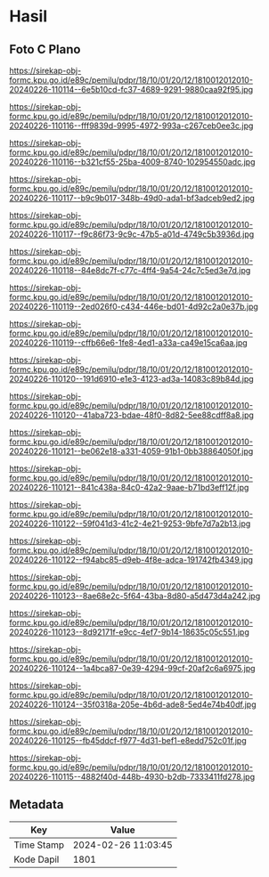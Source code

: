 # Hasil

## Foto C Plano

https://sirekap-obj-formc.kpu.go.id/e89c/pemilu/pdpr/18/10/01/20/12/1810012012010-20240226-110114--6e5b10cd-fc37-4689-9291-9880caa92f95.jpg

https://sirekap-obj-formc.kpu.go.id/e89c/pemilu/pdpr/18/10/01/20/12/1810012012010-20240226-110116--fff9839d-9995-4972-993a-c267ceb0ee3c.jpg

https://sirekap-obj-formc.kpu.go.id/e89c/pemilu/pdpr/18/10/01/20/12/1810012012010-20240226-110116--b321cf55-25ba-4009-8740-102954550adc.jpg

https://sirekap-obj-formc.kpu.go.id/e89c/pemilu/pdpr/18/10/01/20/12/1810012012010-20240226-110117--b9c9b017-348b-49d0-ada1-bf3adceb9ed2.jpg

https://sirekap-obj-formc.kpu.go.id/e89c/pemilu/pdpr/18/10/01/20/12/1810012012010-20240226-110117--f9c86f73-9c9c-47b5-a01d-4749c5b3936d.jpg

https://sirekap-obj-formc.kpu.go.id/e89c/pemilu/pdpr/18/10/01/20/12/1810012012010-20240226-110118--84e8dc7f-c77c-4ff4-9a54-24c7c5ed3e7d.jpg

https://sirekap-obj-formc.kpu.go.id/e89c/pemilu/pdpr/18/10/01/20/12/1810012012010-20240226-110119--2ed026f0-c434-446e-bd01-4d92c2a0e37b.jpg

https://sirekap-obj-formc.kpu.go.id/e89c/pemilu/pdpr/18/10/01/20/12/1810012012010-20240226-110119--cffb66e6-1fe8-4ed1-a33a-ca49e15ca6aa.jpg

https://sirekap-obj-formc.kpu.go.id/e89c/pemilu/pdpr/18/10/01/20/12/1810012012010-20240226-110120--191d6910-e1e3-4123-ad3a-14083c89b84d.jpg

https://sirekap-obj-formc.kpu.go.id/e89c/pemilu/pdpr/18/10/01/20/12/1810012012010-20240226-110120--41aba723-bdae-48f0-8d82-5ee88cdff8a8.jpg

https://sirekap-obj-formc.kpu.go.id/e89c/pemilu/pdpr/18/10/01/20/12/1810012012010-20240226-110121--be062e18-a331-4059-91b1-0bb38864050f.jpg

https://sirekap-obj-formc.kpu.go.id/e89c/pemilu/pdpr/18/10/01/20/12/1810012012010-20240226-110121--841c438a-84c0-42a2-9aae-b71bd3eff12f.jpg

https://sirekap-obj-formc.kpu.go.id/e89c/pemilu/pdpr/18/10/01/20/12/1810012012010-20240226-110122--59f041d3-41c2-4e21-9253-9bfe7d7a2b13.jpg

https://sirekap-obj-formc.kpu.go.id/e89c/pemilu/pdpr/18/10/01/20/12/1810012012010-20240226-110122--f94abc85-d9eb-4f8e-adca-191742fb4349.jpg

https://sirekap-obj-formc.kpu.go.id/e89c/pemilu/pdpr/18/10/01/20/12/1810012012010-20240226-110123--8ae68e2c-5f64-43ba-8d80-a5d473d4a242.jpg

https://sirekap-obj-formc.kpu.go.id/e89c/pemilu/pdpr/18/10/01/20/12/1810012012010-20240226-110123--8d92171f-e9cc-4ef7-9b14-18635c05c551.jpg

https://sirekap-obj-formc.kpu.go.id/e89c/pemilu/pdpr/18/10/01/20/12/1810012012010-20240226-110124--1a4bca87-0e39-4294-99cf-20af2c6a6975.jpg

https://sirekap-obj-formc.kpu.go.id/e89c/pemilu/pdpr/18/10/01/20/12/1810012012010-20240226-110124--35f0318a-205e-4b6d-ade8-5ed4e74b40df.jpg

https://sirekap-obj-formc.kpu.go.id/e89c/pemilu/pdpr/18/10/01/20/12/1810012012010-20240226-110125--fb45ddcf-f977-4d31-bef1-e8edd752c01f.jpg

https://sirekap-obj-formc.kpu.go.id/e89c/pemilu/pdpr/18/10/01/20/12/1810012012010-20240226-110115--4882f40d-448b-4930-b2db-7333411fd278.jpg


## Metadata

| Key        | Value               |
| ---------- | ------------------- |
| Time Stamp | 2024-02-26 11:03:45 |
| Kode Dapil | 1801                |



